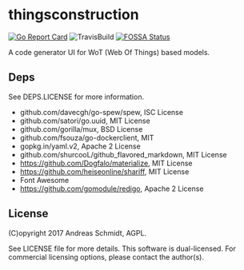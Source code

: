 # thingsconstruction
[![Go Report Card](https://goreportcard.com/badge/github.com/aschmidt75/thingsconstruction)](https://goreportcard.com/report/github.com/aschmidt75/thingsconstruction)
![TravisBuild](https://travis-ci.org/aschmidt75/thingsconstruction.svg?branch=master)
[![FOSSA Status](https://app.fossa.io/api/projects/git%2Bgithub.com%2Faschmidt75%2Fthingsconstruction.svg?type=shield)](https://app.fossa.io/projects/git%2Bgithub.com%2Faschmidt75%2Fthingsconstruction?ref=badge_shield)

A code generator UI for WoT (Web Of Things) based models.

## Deps

See DEPS.LICENSE for more information.

* github.com/davecgh/go-spew/spew, ISC License
* github.com/satori/go.uuid, MIT License
* github.com/gorilla/mux, BSD License
* github.com/fsouza/go-dockerclient, MIT
* gopkg.in/yaml.v2, Apache 2 License
* github.com/shurcooL/github_flavored_markdown, MIT License
* https://github.com/Dogfalo/materialize, MIT License
* https://github.com/heiseonline/shariff, MIT License
* Font Awesome
* https://github.com/gomodule/redigo, Apache 2 License

## License

(C)opyright 2017 Andreas Schmidt, AGPL.

See LICENSE file for more details. This software is dual-licensed. For commercial licensing options, please contact the author(s).


